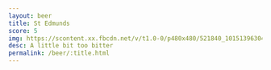 ```yaml
---
layout: beer
title: St Edmunds
score: 5
img: https://scontent.xx.fbcdn.net/v/t1.0-0/p480x480/521840_10151396304393745_1554011177_n.jpg?oh=d971227e59615be4ee15aa931607ceb0&oe=58D24392
desc: A little bit too bitter
permalink: /beer/:title.html
---
```

